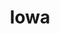 ---
title: Iowa
crosslinks:
- the_iowa
- technology
- IowaPolitics
- titlegore
- wisconsin
- cedarrapids
- Omaha
- conspiracy
- EnoughTrumpSpam
- AskHistorians
- woahdude
- iastate
- PoliticalHumor
- AmericanPlantSwap
- politicaltech
- LateStageCapitalism
- Serendipity
- killthosewhodisagree
---